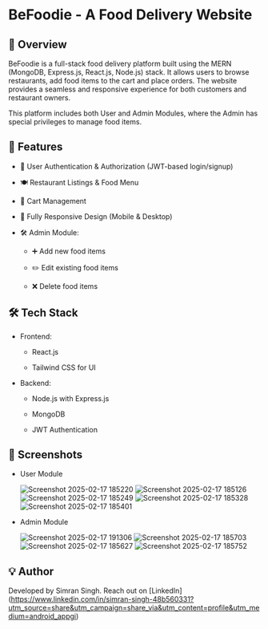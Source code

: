 # BeFoodie - A Food Delivery Website

## 📌 Overview

BeFoodie is a full-stack food delivery platform built using the MERN (MongoDB, Express.js, React.js, Node.js) stack. It allows users to browse restaurants, add food items to the cart and place orders. The website provides a seamless and responsive experience for both customers and restaurant owners.

This platform includes both User and Admin Modules, where the Admin has special privileges to manage food items.

## 🚀 Features

- 🔐 User Authentication & Authorization (JWT-based login/signup)

- 🍽️ Restaurant Listings & Food Menu

- 🛒 Cart Management

- 📱 Fully Responsive Design (Mobile & Desktop)

- 🛠 Admin Module:

  - ➕ Add new food items

  - ✏️ Edit existing food items

  - ❌ Delete food items

## 🛠️ Tech Stack

- Frontend:

  - React.js

  - Tailwind CSS for UI

- Backend:

  - Node.js with Express.js

  - MongoDB 

  - JWT Authentication
    
## 📸 Screenshots

- User Module
  
  ![Screenshot 2025-02-17 185220](https://github.com/user-attachments/assets/af39db7d-ab21-4019-8c36-f0777b76d363)
  ![Screenshot 2025-02-17 185126](https://github.com/user-attachments/assets/784cf8b8-fd2e-4f68-aa66-ec5e82d64730)
  ![Screenshot 2025-02-17 185249](https://github.com/user-attachments/assets/f381f6c8-4ac3-405b-8827-cbfce7f0730b)
  ![Screenshot 2025-02-17 185328](https://github.com/user-attachments/assets/92c2ebb6-783b-4d36-9513-78b42581b81c)
  ![Screenshot 2025-02-17 185401](https://github.com/user-attachments/assets/def6f348-44f9-4497-bcce-b1f519d28dfc)
  
- Admin Module
  
  ![Screenshot 2025-02-17 191306](https://github.com/user-attachments/assets/b0b0e8ed-efdc-4d22-aabe-5bb773bf7545)
  ![Screenshot 2025-02-17 185703](https://github.com/user-attachments/assets/6d00c1bf-2b03-4ec7-b63d-cb6428700e8c)
  ![Screenshot 2025-02-17 185627](https://github.com/user-attachments/assets/ea0a5196-13ec-4955-9121-9237ae5b4cb7)
  ![Screenshot 2025-02-17 185752](https://github.com/user-attachments/assets/acb07d78-c124-41a3-9044-e772b84d17e3)

## 💡 Author
Developed by Simran Singh. Reach out on [LinkedIn] (https://www.linkedin.com/in/simran-singh-48b560331?utm_source=share&utm_campaign=share_via&utm_content=profile&utm_medium=android_appgi)

